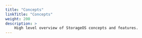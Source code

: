 ```yaml
---
title: "Concepts"
linkTitle: "Concepts"
weight: 200
description: >
    High level overview of StorageOS concepts and features.
---
```

